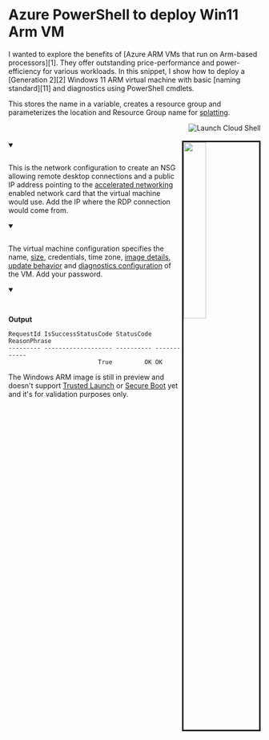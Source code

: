 # Azure PowerShell to deploy Win11 Arm VM
<script>
  let findBlocks = function (data) {
      const regexPattern =/#region(?<variableName>.*|\n)(?<content>[\s\S]*?)(#endregion)/g;
    const matches = [];
    while ((match = regexPattern.exec(data)) !== null) {
      const variableName = match.groups.variableName.trim();
      const content = match.groups.content.trim();

      matches.push({
        variableName,
        content,
      });
    }
    return matches;
  }
  let fetchRes = fetch("https://raw.githubusercontent.com/amirkacem/AzIaaS/master/AzVM.ps1")
  fetchRes.then(response => response.clone().text()).then(data => {
    let blocks = findBlocks(data);
    blocks.forEach(function (item, index) {
      let variableNameBlock = document.getElementById(
        `variableName${index + 1}`
      );

      let codeBlock = document.getElementById("code" + (index + 1));
      if (codeBlock !== null) {
        codeBlock.textContent = item.content;
        hljs.highlightElement(codeBlock);
      }
      if (variableNameBlock !== null) {
        variableNameBlock.textContent = item.variableName;
      }
    });
  })
</script>

<p>I wanted to explore the benefits of [Azure ARM VMs that run on Arm-based processors][1]. They offer outstanding price-performance and power-efficiency for various workloads. In this snippet, I show how to deploy a [Generation 2][2] Windows 11 ARM virtual machine with basic [naming standard][11] and diagnostics using PowerShell cmdlets.</p>

This stores the name in a variable, creates a resource group and parameterizes the location and Resource Group name for [splatting][3].

<a href="https://shell.azure.com/powershell" target="_blank">
   <img align="right" src="https://learn.microsoft.com/azure/cloud-shell/media/embed-cloud-shell/launch-cloud-shell-1.png" alt="Launch Cloud Shell">
</a>
<br><br>

<img align="right" src="https://dev-to-uploads.s3.amazonaws.com/uploads/articles/9ki4cvu8jf2i1r0v9f7l.png" width="30%"  border="3"/>

<details open>
<summary><u id="variableName1"></u></summary>
<pre class="powershell" id="code1"></pre>
</details>

This is the network configuration to create an NSG allowing remote desktop connections and a public IP address pointing to the [accelerated networking][4] enabled network card that the virtual machine would use. Add the IP where the RDP connection would come from.
<details open>
<summary><u id="variableName2"></u></summary>
<pre id="code2" class="powershell clear"></pre>
</details>

The virtual machine configuration specifies the name, [size][5], credentials, time zone, [image details][10], [update behavior][6] and [diagnostics configuration][7] of the VM. Add your password.
<details open>
<summary><u id="variableName3"></u></summary>
<pre id="code3" class="powershell"></pre>
</details>

<pre id="code4" class="powershell"></pre>

**Output**

```
RequestId IsSuccessStatusCode StatusCode ReasonPhrase
--------- ------------------- ---------- ------------
                         True         OK OK
```



The Windows ARM image is still in preview and doesn't support [Trusted Launch][8] or [Secure Boot][9] yet and it's for validation purposes only.

[1]:  <https://azure.microsoft.com/en-us/blog/azure-virtual-machines-with-ampere-altra-arm-based-processors-generally-available/>
[2]:  <https://learn.microsoft.com/en-us/azure/virtual-machines/generation-2#features-and-capabilities>
[3]:  <https://learn.microsoft.com/en-us/powershell/module/microsoft.powershell.core/about/about_splatting>
[4]:  <https://learn.microsoft.com/en-us/azure/virtual-network/accelerated-networking-overview>
[5]:  <https://learn.microsoft.com/en-us/azure/virtual-machines/epsv5-epdsv5-series>
[6]:  <https://learn.microsoft.com/en-us/azure/virtual-machines/automatic-vm-guest-patching#azure-powershell-when-creating-a-windows-vm>
[7]:  <https://learn.microsoft.com/en-us/troubleshoot/azure/virtual-machines/boot-diagnostics>
[8]:  <https://learn.microsoft.com/en-us/azure/virtual-machines/trusted-launch>
[9]:  <https://learn.microsoft.com/en-us/azure/security/fundamentals/secure-boot>
[10]: <https://azuremarketplace.microsoft.com/en-us/marketplace/apps/microsoftwindowsdesktop.windows11preview-arm64>
[11]: <https://learn.microsoft.com/en-us/azure/cloud-adoption-framework/ready/azure-best-practices/resource-naming>

